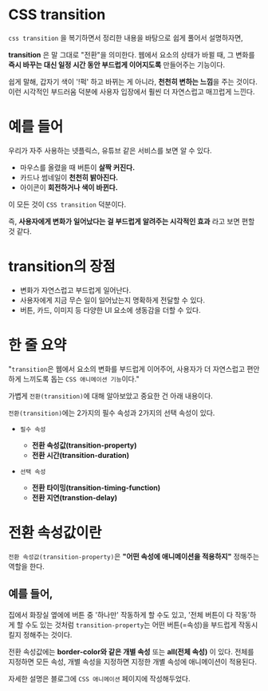 # CSS transition

`css transition` 을 복기하면서 정리한 내용을 바탕으로 쉽게 풀어서 설명하자면,

**transition** 은 말 그대로 "전환"을 의미한다. 웹에서 요소의 상태가 바뀔 때, 그 변화를 **즉시 바꾸는 대신 일정 시간 동안 부드럽게 이어지도록** 만들어주는 기능이다.

쉽게 말해, 갑자기 색이 '!퍽' 하고 바뀌는 게 아니라, **천천히 변하는 느낌**을 주는 것이다.
이런 시각적인 부드러움 덕분에 사용자 입장에서 훨씬 더 자연스럽고 매끄럽게 느낀다.


# 예를 들어

우리가 자주 사용하는 넷플릭스, 유튜브 같은 서비스를 보면 알 수 있다.

 - 마우스를 올렸을 때 버튼이 **살짝 커진다.**
 - 카드나 썸네일이 **천천히 밝아진다.**
 - 아이콘이 **회전하거나 색이 바뀐다.** 

 이 모든 것이 `CSS transition` 덕분이다.

 즉, **사용자에게 변화가 일어났다는 걸 부드럽게 알려주는 시각적인 효과** 라고 보면 편할 것 같다.

 # transition의 장점

 - 변화가 자연스럽고 부드럽게 일어난다.
 - 사용자에게 지금 무슨 일이 일어났는지 명확하게 전달할 수 있다.
 - 버튼, 카드, 이미지 등 다양한 UI 요소에 생동감을 더할 수 있다.

 # 한 줄 요약
 "`transition`은 웹에서 요소의 변화를 부드럽게 이어주어, 사용자가 더 자연스럽고 편안하게 느끼도록 돕는 `CSS 애니메이션 기능`이다."


가볍게 `전환(transition)`에 대해 알아보았고 중요한 건 아래 내용이다.



`전환(transition)`에는 2가지의 필수 속성과 2가지의 선택 속성이 있다.

- `필수 속성`
   - **전환 속성값(transition-property)**
   - **전환 시간(transition-duration)**

- `선택 속성`
  - **전환 타이밍(transition-timing-function)**
  - **전환 지연(transtion-delay)**


# 전환 속성값이란

`전환 속성값(transition-property)`은 **"어떤 속성에 애니메이션을 적용하지"** 정해주는 역할을 한다.


## 예를 들어,

집에서 화장실 옆에에 버튼 중 '하나만' 작동하게 할 수도 있고, '전체 버튼이 다 작동'하게 할 수도 있는 것처럼 `transition-property`는 어떤 버튼(=속성)을 부드럽게 작동시킬지 정해주는 것이다.

전환 속성값에는 **border-color와 같은 개별 속성** 또는 **all(전체 속성)** 이 있다. 전체를 지정하면 모든 속성, 개별 속성을 지정하면 지정한 개별 속성에 애니메이션이 적용된다.

자세한 설명은 블로그에 `CSS 애니메이션` 페이지에 작성해두었다.



